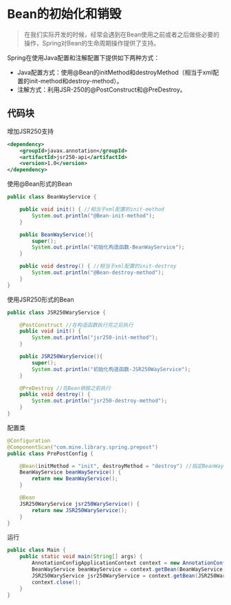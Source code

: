 # Bean的初始化和销毁
>在我们实际开发的时候，经常会遇到在Bean使用之前或者之后做些必要的操作，Spring对Bean的生命周期操作提供了支持。

Spring在使用Java配置和注解配置下提供如下两种方式：
- Java配置方式：使用@Bean的initMethod和destroyMethod（相当于xml配置的init-method和destroy-method）。
- 注解方式：利用JSR-250的@PostConstruct和@PreDestroy。

## 代码块
增加JSR250支持
```xml
<dependency>
    <groupId>javax.annotation</groupId>
    <artifactId>jsr250-api</artifactId>
    <version>1.0</version>
</dependency>
```
使用@Bean形式的Bean
```java
public class BeanWayService {

    public void init() { //相当于xml配置的init-method
        System.out.println("@Bean-init-method");
    }

    public BeanWayService(){
        super();
        System.out.println("初始化构造函数-BeanWayService");
    }

    public void destroy() { //相当于xml配置的init-destroy
        System.out.println("@Bean-destroy-method");
    }
}
```
使用JSR250形式的Bean
```java
public class JSR250WaryService {

    @PostConstruct //在构造函数执行完之后执行
    public void init() {
        System.out.println("jsr250-init-method");
    }

    public JSR250WaryService(){
        super();
        System.out.println("初始化构造函数-JSR250WayService");
    }

    @PreDestroy //在Bean销毁之前执行
    public void destroy() {
        System.out.println("jsr250-destroy-method");
    }
}
```
配置类
```java
@Configuration
@ComponentScan("com.mine.library.spring.prepost")
public class PrePostConfig {

    @Bean(initMethod = "init", destroyMethod = "destroy") //指定BeanWayService类的init和destroy方法在构造之后、Bean销毁之前执行
    BeanWayService beanWayService() {
        return new BeanWayService();
    }

    @Bean
    JSR250WaryService jsr250WaryService() {
        return new JSR250WaryService();
    }
}
```
运行
```java
public class Main {
    public static void main(String[] args) {
        AnnotationConfigApplicationContext context = new AnnotationConfigApplicationContext(PrePostConfig.class);
        BeanWayService beanWayService = context.getBean(BeanWayService.class);
        JSR250WaryService jsr250WaryService = context.getBean(JSR250WaryService.class);
        context.close();
    }
}
```